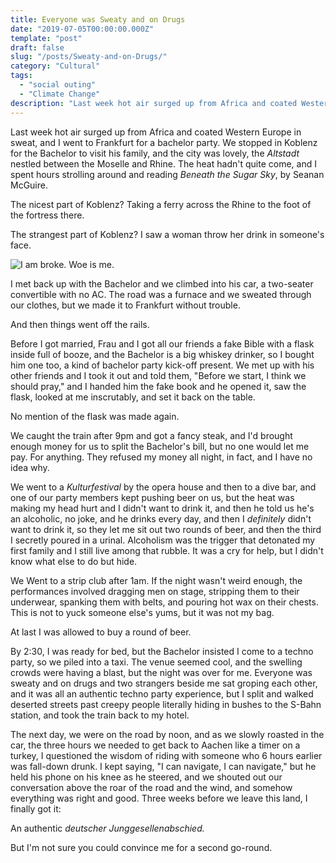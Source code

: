 ```yaml
---
title: Everyone was Sweaty and on Drugs
date: "2019-07-05T00:00:00.000Z"
template: "post"
draft: false
slug: "/posts/Sweaty-and-on-Drugs/"
category: "Cultural"
tags:
  - "social outing"
  - "Climate Change"
description: "Last week hot air surged up from Africa and coated Western Europe in sweat, and I went to Frankfurt for a bachelor party."
---
```


Last week hot air surged up from Africa and coated Western Europe in sweat, and I went to Frankfurt for a bachelor party. We stopped in Koblenz for the Bachelor to visit his family, and the city was lovely, the <em>Altstadt</em> nestled between the Moselle and Rhine. The heat hadn't quite come, and I spent hours strolling around and reading <em>Beneath the Sugar Sky</em>, by Seanan McGuire. 

The nicest part of Koblenz? Taking a ferry across the Rhine to the foot of the fortress there. 

The strangest part of Koblenz? I saw a woman throw her drink in someone's face. 

![I am broke. Woe is me.](/media/Koblenz.jpg)

I met back up with the Bachelor and we climbed into his car, a two-seater convertible with no AC. The road was a furnace and we sweated through our clothes, but we made it to Frankfurt without trouble.

And then things went off the rails. 

Before I got married, Frau and I got all our friends a fake Bible with a flask inside full of booze, and the Bachelor is a big whiskey drinker, so I bought him one too, a kind of bachelor party kick-off present. We met up with his other friends and I took it out and told them, "Before we start, I think we should pray," and I handed him the fake book and he opened it, saw the flask, looked at me inscrutably, and set it back on the table. 

No mention of the flask was made again.

We caught the train after 9pm and got a fancy steak, and I'd brought enough money for us to split the Bachelor's bill, but no one would let me pay. For anything. They refused my money all night, in fact, and I have no idea why.

We went to a <em>Kulturfestival</em> by the opera house and then to a dive bar, and one of our party members kept pushing beer on us, but the heat was making my head hurt and I didn't want to drink it, and then he told us he's an alcoholic, no joke, and he drinks every day, and then I <em>definitely</em> didn't want to drink it, so they let me sit out two rounds of beer, and then the third I secretly poured in a urinal. Alcoholism was the trigger that detonated my first family and I still live among that rubble. It was a cry for help, but I didn't know what else to do but hide. 

We Went to a strip club after 1am. If the night wasn't weird enough, the performances involved dragging men on stage, stripping them to their underwear, spanking them with belts, and pouring hot wax on their chests. This is not to yuck someone else's yums, but it was not my bag. 

At last I was allowed to buy a round of beer. 

By 2:30, I was ready for bed, but the Bachelor insisted I come to a techno party, so we piled into a taxi. The venue seemed cool, and the swelling crowds were having a blast, but the night was over for me. Everyone was sweaty and on drugs and two strangers beside me sat groping each other, and it was all an authentic techno party experience, but I split and walked deserted streets past creepy people literally hiding in bushes to the S-Bahn station, and took the train back to my hotel.

The next day, we were on the road by noon, and as we slowly roasted in the car, the three hours we needed to get back to Aachen like a timer on a turkey, I questioned the wisdom of riding with someone who 6 hours earlier was fall-down drunk. I kept saying, "I can navigate, I can navigate," but he held his phone on his knee as he steered, and we shouted out our conversation above the roar of the road and the wind, and somehow everything was right and good. Three weeks before we leave this land, I finally got it:

An authentic <em>deutscher Junggesellenabschied.</em> 

But I'm not sure you could convince me for a second go-round.